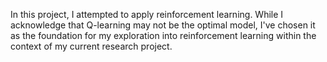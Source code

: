 In this project, I attempted to apply reinforcement learning. While I acknowledge that Q-learning may not be the optimal model, I've chosen it as the foundation for my exploration into reinforcement learning within the context of my current research project.
